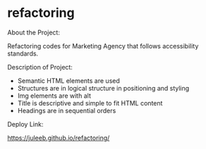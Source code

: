 # refactoring

About the Project:

Refactoring codes for Marketing Agency that follows accessibility standards.

Description of Project:

- Semantic HTML elements are used
- Structures are in logical structure in positioning and styling
- Img elements are with alt
- Title is descriptive and simple to fit HTML content
- Headings are in sequential orders

Deploy Link:

https://juleeb.github.io/refactoring/
